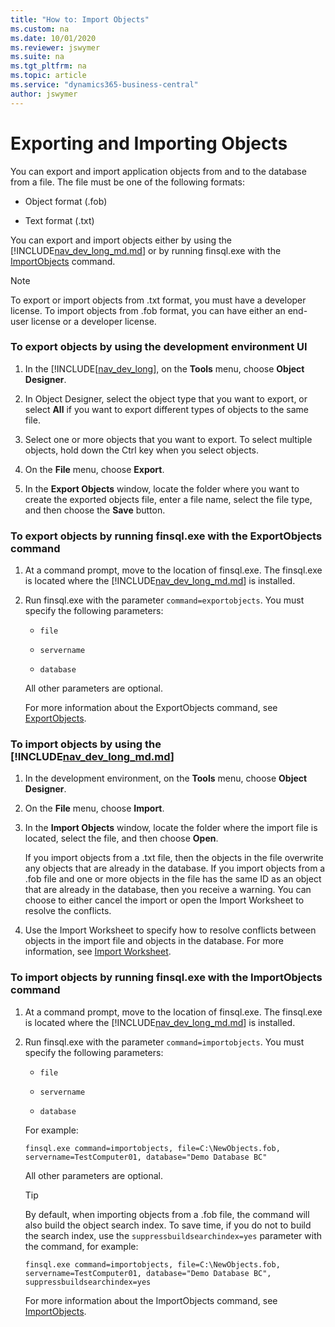 ```yaml
---
title: "How to: Import Objects"
ms.custom: na
ms.date: 10/01/2020
ms.reviewer: jswymer
ms.suite: na
ms.tgt_pltfrm: na
ms.topic: article
ms.service: "dynamics365-business-central"
author: jswymer
---
```

# Exporting and Importing Objects
You can export and import application objects from and to the database from a file. The file must be one of the following formats:  

-   Object format \(.fob\)  

-   Text format \(.txt\)  

 You can export and import objects either by using the [!INCLUDE[nav_dev_long_md.md](../developer/includes/nav_dev_long_md.md)] or by running finsql.exe with the [ImportObjects](/dynamics-nav/importobjects) command.  

> [!NOTE]  
>  To export or import objects from .txt format, you must have a developer license. To import objects from .fob format, you can have either an end-user license or a developer license.  

### <a name="ExportObjectsDevEnv"></a>To export objects by using the development environment UI  

1.  In the [!INCLUDE[[nav_dev_long](../developer/includes/nav_dev_long_md.md)], on the **Tools** menu, choose **Object Designer**.  

2.  In Object Designer, select the object type that you want to export, or select **All** if you want to export different types of objects to the same file.  

3.  Select one or more objects that you want to export. To select multiple objects, hold down the Ctrl key when you select objects.  

4.  On the **File** menu, choose **Export**.  

5.  In the **Export Objects** window, locate the folder where you want to create the exported objects file, enter a file name, select the file type, and then choose the **Save** button.  

### <a name="ExportObjectsFinSQL"></a>To export objects by running finsql.exe with the ExportObjects command  

1.  At a command prompt, move to the location of finsql.exe. The finsql.exe is located where the [!INCLUDE[nav_dev_long_md.md](../developer/includes/nav_dev_long_md.md)] is installed.  

2.  Run finsql.exe with the parameter `command=exportobjects`. You must specify the following parameters:  

    -   `file`  

    -   `servername`  

    -   `database`  

     All other parameters are optional.  

     For more information about the ExportObjects command, see [ExportObjects](/dynamics-nav/ExportObjects).  


### <a name="ImportObjectsDevEnv"></a>To import objects by using the [!INCLUDE[nav_dev_long_md.md](../developer/includes/nav_dev_long_md.md)]  

1.  In the development environment, on the **Tools** menu, choose **Object Designer**.  

2.  On the **File** menu, choose **Import**.  

3.  In the **Import Objects** window, locate the folder where the import file is located, select the file, and then choose **Open**.  

     If you import objects from a .txt file, then the objects in the file overwrite any objects that are already in the database. If you import objects from a .fob file and one or more objects in the file has the same ID as an object that are already in the database, then you receive a warning. You can choose to either cancel the import or open the Import Worksheet to resolve the conflicts.  

4.  Use the Import Worksheet to specify how to resolve conflicts between objects in the import file and objects in the database. For more information, see [Import Worksheet](../cside/cside-import-worksheet.md).  

### <a name="ImportObjectsFinSQL"></a>To import objects by running finsql.exe with the ImportObjects command  

1.  At a command prompt, move to the location of finsql.exe. The finsql.exe is located where the [!INCLUDE[nav_dev_long_md.md](../developer/includes/nav_dev_long_md.md)] is installed.  

2.  Run finsql.exe with the parameter `command=importobjects`. You must specify the following parameters:  

    -   `file`  

    -   `servername`  

    -   `database` 

    For example: 

	```    
    finsql.exe command=importobjects, file=C:\NewObjects.fob, servername=TestComputer01, database="Demo Database BC"
	```  
    
    All other parameters are optional.

    > [!TIP]  
    > By default, when importing objects from a .fob file, the command will also build the object search index. To save time, if you do not to build the search index, use the `suppressbuildsearchindex=yes` parameter with the command, for example:
    >
    > `finsql.exe command=importobjects, file=C:\NewObjects.fob, servername=TestComputer01, database="Demo Database BC", suppressbuildsearchindex=yes`
    
    For more information about the ImportObjects command, see [ImportObjects](cside-command-prompt.md#ImportObjects).  

